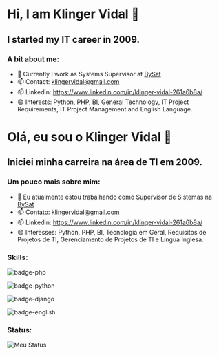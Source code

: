 # Hi, I am Klinger Vidal 👋

## I started my IT career in 2009.

### A bit about me:

- 🔭 Currently I work as Systems Supervisor at [BySat](https://site.bysat.com.br/)
- 📫 Contact: [klingervidal@gmail.com](mailto:klingervidal@gmail.com)
- 📫 Linkedin: https://www.linkedin.com/in/klinger-vidal-261a6b8a/
- 😄 Interests: Python, PHP, BI, General Technology, IT Project Requirements, IT Project Management and English Language.


# Olá, eu sou o Klinger Vidal 👋

## Iniciei minha carreira na área de TI em 2009.

### Um pouco mais sobre mim:

- 🔭 Eu atualmente estou trabalhando como Supervisor de Sistemas na [BySat](https://site.bysat.com.br/)
- 📫 Contato: [klingervidal@gmail.com](mailto:klingervidal@gmail.com)
- 📫 Linkedin: https://www.linkedin.com/in/klinger-vidal-261a6b8a/
- 😄 Interesses: Python, PHP, BI, Tecnologia em Geral, Requisitos de Projetos de TI, Gerenciamento de Projetos de TI e Língua Inglesa.

### Skills: 

![badge-php](https://img.shields.io/badge/Php-⭐⭐⭐⭐-green)

![badge-python](https://img.shields.io/badge/Python-⭐⭐-blue)

![badge-django](https://img.shields.io/badge/Django-⭐-orange)

![badge-english](https://img.shields.io/badge/English-⭐⭐⭐⭐-green)

### Status:

![Meu Status](https://github-readme-stats.vercel.app/api?username=klingervidal&show_icons=true)

<!---
klingervidal/klingervidal is a ✨ special ✨ repository because its `README.md` (this file) appears on your GitHub profile.
You can click the Preview link to take a look at your changes.
--->
